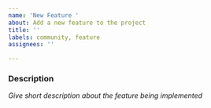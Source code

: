 ```yaml
---
name: 'New Feature '
about: Add a new feature to the project
title: ''
labels: community, feature
assignees: ''

---
```


### Description
*Give short description about the feature being implemented*
